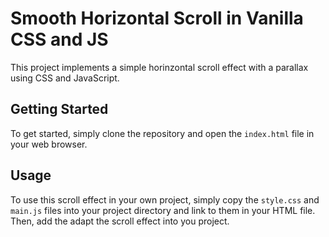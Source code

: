 # Smooth Horizontal Scroll in Vanilla CSS and JS

This project implements a simple horinzontal scroll effect with a parallax using CSS and JavaScript. 

## Getting Started

To get started, simply clone the repository and open the `index.html` file in your web browser. 

## Usage

To use this scroll effect in your own project, simply copy the `style.css` and `main.js` files into your project directory and link to them in your HTML file. Then, add the adapt the scroll effect into you project.
